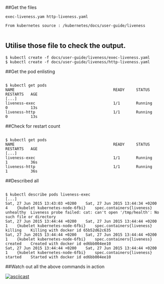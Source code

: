 ##Get the files

```
exec-liveness.yam http-liveness.yaml 

From kubernetes source : /kubernetes/docs/user-guide/liveness


```

## Utilise those file to check the output.


```
$ kubectl create -f docs/user-guide/liveness/exec-liveness.yaml
$ kubectl create -f docs/user-guide/liveness/http-liveness.yaml

```

##Get the pod enlisting

```

$ kubectl get pods
NAME                                           READY     STATUS       RESTARTS   AGE
[...]
liveness-exec                                  1/1       Running      0          13s
liveness-http                                  1/1       Running      0          13s

```

##Check for restart count

```

$ kubectl get pods
NAME                                           READY     STATUS       RESTARTS   AGE
[...]
liveness-exec                                  1/1       Running      1          36s
liveness-http                                  1/1       Running      1          36s

```

##Described all 

```

$ kubectl describe pods liveness-exec
[...]
Sat, 27 Jun 2015 13:43:03 +0200    Sat, 27 Jun 2015 13:44:34 +0200    4    {kubelet kubernetes-node-6fbi}    spec.containers{liveness}    unhealthy  Liveness probe failed: cat: can't open '/tmp/health': No such file or directory
Sat, 27 Jun 2015 13:44:44 +0200    Sat, 27 Jun 2015 13:44:44 +0200    1    {kubelet kubernetes-node-6fbi}    spec.containers{liveness}    killing    Killing with docker id 65b52d62c635
Sat, 27 Jun 2015 13:44:44 +0200    Sat, 27 Jun 2015 13:44:44 +0200    1    {kubelet kubernetes-node-6fbi}    spec.containers{liveness}    created    Created with docker id ed6bb004ee10
Sat, 27 Jun 2015 13:44:44 +0200    Sat, 27 Jun 2015 13:44:44 +0200    1    {kubelet kubernetes-node-6fbi}    spec.containers{liveness}    started    Started with docker id ed6bb004ee10

```

##Watch out all the above commands in action

[![asciicast](https://asciinema.org/a/91g02511t85xdm8npq4n918rr.png)](https://asciinema.org/a/91g02511t85xdm8npq4n918rr)
